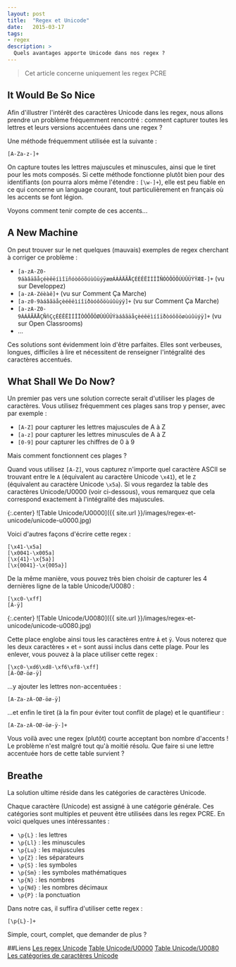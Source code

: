 ```yaml
---
layout: post
title:  "Regex et Unicode"
date:   2015-03-17
tags:
- regex
description: >
  Quels avantages apporte Unicode dans nos regex ?
---
```


> Cet article concerne uniquement les regex PCRE

## It Would Be So Nice

Afin d'illustrer l'intérêt des caractères Unicode dans les regex, nous allons prendre un problème fréquemment rencontré : comment capturer toutes les lettres et leurs versions accentuées dans une regex ?

Une méthode fréquemment utilisée est la suivante :

    [A-Za-z-]+

On capture toutes les lettres majuscules et minuscules, ainsi que le tiret pour les mots composés. Si cette méthode fonctionne plutôt bien pour des identifiants (on pourra alors même l'étendre : `[\w-]+`), elle est peu fiable en ce qui concerne un language courant, tout particulièrement en français où les accents se font légion.

Voyons comment tenir compte de ces accents...

## A New Machine

On peut trouver sur le net quelques (mauvais) exemples de regex cherchant à corriger ce problème :

 - `[a-zA-Z0-9áàâäãåçéèêëíìîïñóòôöõúùûüýÿæœÁÀÂÄÃÅÇÉÈÊËÍÌÎÏÑÓÒÔÖÕÚÙÛÜÝŸÆŒ-]+` (vu sur Developpez)
 - `[a-zA-Zéèàê]+` (vu sur Comment Ça Marche)
 - `[a-z0-9àáâãäåçèéêëìíîïðòóôõöùúûüýÿ]+` (vu sur Comment Ça Marche)
 - `[a-zA-Z0-9ÀÁÂÃÄÅÇÑñÇçÈÉÊËÌÍÎÏÒÓÔÕÖØÙÚÛÜÝàáâãäåçèéêëìíîïðòóôõöøùúûüýÿ]+` (vu sur Open Classrooms)
 - ...

Ces solutions sont évidemment loin d'être parfaites. Elles sont verbeuses, longues, difficiles à lire et nécessitent de renseigner l'intégralité des caractères accentués.

## What Shall We Do Now?

Un premier pas vers une solution correcte serait d'utiliser les plages de caractères. Vous utilisez fréquemment ces plages sans trop y penser, avec par exemple :

- `[A-Z]` pour capturer les lettres majuscules de A à Z
- `[a-z]` pour capturer les lettres minuscules de A à Z
- `[0-9]` pour capturer les chiffres de 0 à 9

Mais comment fonctionnent ces plages ?

Quand vous utilisez `[A-Z]`, vous capturez n'importe quel caractère ASCII se trouvant entre le `A` (équivalent au caractère Unicode `\x41`), et le `Z` (équivalent au caractère Unicode `\x5a`). Si vous regardez la table des caractères Unicode/U0000 (voir ci-dessous), vous remarquez que cela correspond exactement à l'intégralité des majuscules.

{:.center}
![Table Unicode/U0000]({{ site.url }}/images/regex-et-unicode/unicode-u0000.jpg)

Voici d'autres façons d'écrire cette regex :

    [\x41-\x5a]
    [\x0041-\x005a]
    [\x{41}-\x{5a}]
    [\x{0041}-\x{005a}]

De la même manière, vous pouvez très bien choisir de capturer les 4 dernières ligne de la table Unicode/U0080 :

    [\xc0-\xff]
    [À-ÿ]

{:.center}
![Table Unicode/U0080]({{ site.url }}/images/regex-et-unicode/unicode-u0080.jpg)

Cette place englobe ainsi tous les caractères entre `À` et `ÿ`. Vous noterez que les deux caractères `×` et `÷` sont aussi inclus dans cette plage. Pour les enlever, vous pouvez à la place utiliser cette regex :

    [\xc0-\xd6\xd8-\xf6\xf8-\xff]
    [À-ÖØ-öø-ÿ]

...y ajouter les lettres non-accentuées :

    [A-Za-zÀ-ÖØ-öø-ÿ]

...et enfin le tiret (à la fin pour éviter tout conflit de plage) et le quantifieur :

    [A-Za-zÀ-ÖØ-öø-ÿ-]+

Vous voilà avec une regex (plutôt) courte acceptant bon nombre d'accents !
Le problème n'est malgré tout qu'à moitié résolu. Que faire si une lettre accentuée hors de cette table survient ?

## Breathe

La solution ultime réside dans les catégories de caractères Unicode.

Chaque caractère (Unicode) est assigné à une catégorie générale. Ces catégories sont multiples et peuvent être utilisées dans les regex PCRE. En voici quelques unes intéressantes :

- `\p{L}` : les lettres
- `\p{Ll}` : les minuscules
- `\p{Lu}` : les majuscules
- `\p{Z}` : les séparateurs
- `\p{S}` : les symboles
- `\p{Sm}` : les symboles mathématiques
- `\p{N}` : les nombres
- `\p{Nd}` : les nombres décimaux
- `\p{P}` : la ponctuation

Dans notre cas, il suffira d'utiliser cette regex :

    [\p{L}-]+

Simple, court, complet, que demander de plus ?

##Liens
[Les regex Unicode](https://www.regular-expressions.info/unicode.html)
[Table Unicode/U0000](https://fr.wikipedia.org/wiki/Table_des_caract%C3%A8res_Unicode/U0000)
[Table Unicode/U0080](https://fr.wikipedia.org/wiki/Table_des_caract%C3%A8res_Unicode/U0080)
[Les catégories de caractères Unicode](https://en.wikipedia.org/wiki/Unicode_character_property#General_Category)
